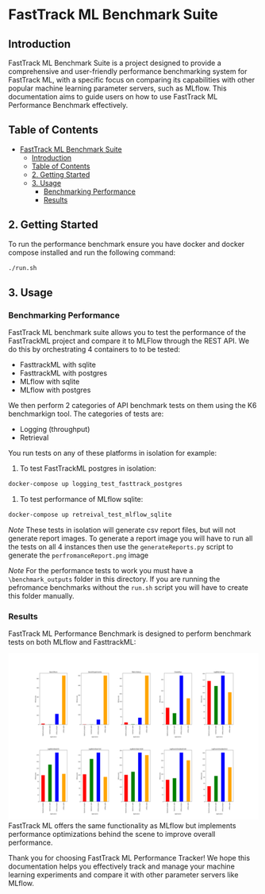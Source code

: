 # FastTrack ML Benchmark Suite

## Introduction

FastTrack ML Benchmark Suite is a project designed to provide a comprehensive and user-friendly performance benchmarking system for FastTrack ML, with a specific focus on comparing its capabilities with other popular machine learning parameter servers, such as MLflow. This documentation aims to guide users on how to use FastTrack ML Performance Benchmark effectively.

## Table of Contents

- [FastTrack ML Benchmark Suite](#fasttrack-ml-benchmark-suite)
  - [Introduction](#introduction)
  - [Table of Contents](#table-of-contents)
  - [2. Getting Started ](#2-getting-started-)
  - [3. Usage ](#3-usage-)
    - [Benchmarking Performance ](#benchmarking-performance-)
    - [Results ](#results-)

## 2. Getting Started <a name="getting-started"></a>

To run the performance benchmark ensure you have docker and docker compose installed and run the following command:

```bash
./run.sh
```

## 3. Usage <a name="usage"></a>

### Benchmarking Performance <a name="benchmarking-performance"></a>

FastTrack ML benchmark suite allows you to test the performance of the FastTrackML project and compare it to MLFlow through the REST API. We do this by orchestrating 4 containers to to be tested:
- FasttrackML with sqlite
- FasttrackML with postgres
- MLflow with sqlite
- MLflow with postgres

We then perform 2 categories of API benchmark tests on them using the K6 benchmarkign tool. The categories of tests are:
- Logging (throughput)
- Retrieval

You run tests on any of these platforms in isolation for example:

1. To test FastTrackML postgres in isolation:

```bash
docker-compose up logging_test_fasttrack_postgres
```

1. To test performance of MLflow sqlite:

```bash
docker-compose up retreival_test_mlflow_sqlite
```

*Note* These tests in isolation will generate csv report files, but will not generate report images. To generate a report image you will have to run all the tests on all 4 instances then use the `generateReports.py` script to generate the `perfromanceReport.png` image

*Note* For the performance tests to work you must have a `\benchmark_outputs` folder in this directory. If you are running the pefromance benchmarks without the `run.sh` script you will have to create this folder manually.

### Results <a name="comparing-with-mlflow"></a>

FastTrack ML Performance Benchmark is designed to perform benchmark tests on both MLflow and FasttrackML:

![Performance Report](performanceReport.png)
FastTrack ML offers the same functionality as MLflow but implements performance optimizations behind the scene to improve overall performance.


Thank you for choosing FastTrack ML Performance Tracker! We hope this documentation helps you effectively track and manage your machine learning experiments and compare it with other parameter servers like MLflow.
